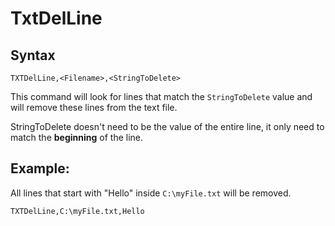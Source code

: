 # TxtDelLine #

## Syntax ##
```
TXTDelLine,<Filename>,<StringToDelete> 
```
This command will look for lines that match the `StringToDelete` value and will remove these lines from the text file.

StringToDelete doesn't need to be the value of the entire line, it only need to match the **beginning** of the line.

## Example: ##
All lines that start with "Hello" inside `C:\myFile.txt` will be removed.
```
TXTDelLine,C:\myFile.txt,Hello
```